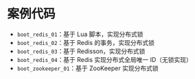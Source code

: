 # 案例代码

- `boot_redis_01`：基于 Lua 脚本，实现分布式锁
- `boot_redis_02`：基于 Redis 的事务，实现分布式锁
- `boot_redis_03`：基于 Redisson，实现分布式锁
- `boot_redis_04`：基于 Redis 实现分布式全局唯一 ID（无锁实现）
- `boot_zookeeper_01`：基于 ZooKeeper 实现分布式锁
